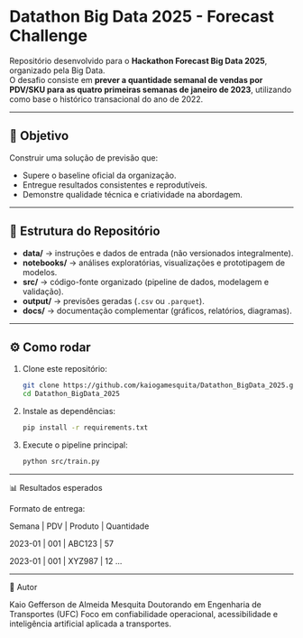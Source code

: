 # Datathon Big Data 2025 - Forecast Challenge

Repositório desenvolvido para o **Hackathon Forecast Big Data 2025**, organizado pela Big Data.  
O desafio consiste em **prever a quantidade semanal de vendas por PDV/SKU para as quatro primeiras semanas de janeiro de 2023**, utilizando como base o histórico transacional do ano de 2022.

---

## 🎯 Objetivo

Construir uma solução de previsão que:
- Supere o baseline oficial da organização.
- Entregue resultados consistentes e reprodutíveis.
- Demonstre qualidade técnica e criatividade na abordagem.

----

## 📂 Estrutura do Repositório

- **data/** → instruções e dados de entrada (não versionados integralmente).  
- **notebooks/** → análises exploratórias, visualizações e prototipagem de modelos.  
- **src/** → código-fonte organizado (pipeline de dados, modelagem e validação).  
- **output/** → previsões geradas (`.csv` ou `.parquet`).  
- **docs/** → documentação complementar (gráficos, relatórios, diagramas).  

---

## ⚙️ Como rodar

1. Clone este repositório:
   ```bash
   git clone https://github.com/kaiogamesquita/Datathon_BigData_2025.git
   cd Datathon_BigData_2025

2. Instale as dependências:
   ```bash
   pip install -r requirements.txt

3. Execute o pipeline principal:
   ```bash
   python src/train.py 

---
📊 Resultados esperados

Formato de entrega:

Semana | PDV | Produto | Quantidade

2023-01 | 001 | ABC123 | 57

2023-01 | 001 | XYZ987 | 12
...

---

👥 Autor

Kaio Gefferson de Almeida Mesquita
Doutorando em Engenharia de Transportes (UFC)
Foco em confiabilidade operacional, acessibilidade e inteligência artificial aplicada a transportes.



